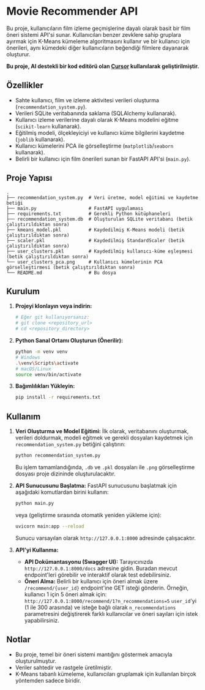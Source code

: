 # Movie Recommender API

Bu proje, kullanıcıların film izleme geçmişlerine dayalı olarak basit bir film öneri sistemi API'si sunar. Kullanıcıları benzer zevklere sahip gruplara ayırmak için K-Means kümeleme algoritmasını kullanır ve bir kullanıcı için önerileri, aynı kümedeki diğer kullanıcıların beğendiği filmlere dayanarak oluşturur.

**Bu proje, AI destekli bir kod editörü olan [Cursor](https://cursor.sh/) kullanılarak geliştirilmiştir.**

## Özellikler

*   Sahte kullanıcı, film ve izleme aktivitesi verileri oluşturma (`recommendation_system.py`).
*   Verileri SQLite veritabanında saklama (SQLAlchemy kullanarak).
*   Kullanıcı izleme verilerine dayalı olarak K-Means modelini eğitme (`scikit-learn` kullanarak).
*   Eğitilmiş modeli, ölçekleyiciyi ve kullanıcı küme bilgilerini kaydetme (`joblib` kullanarak).
*   Kullanıcı kümelerini PCA ile görselleştirme (`matplotlib`/`seaborn` kullanarak).
*   Belirli bir kullanıcı için film önerileri sunan bir FastAPI API'si (`main.py`).

## Proje Yapısı

```
.
├── recommendation_system.py  # Veri üretme, model eğitimi ve kaydetme betiği
├── main.py                   # FastAPI uygulaması
├── requirements.txt          # Gerekli Python kütüphaneleri
├── recommendation_system.db  # Oluşturulan SQLite veritabanı (betik çalıştırıldıktan sonra)
├── kmeans_model.pkl          # Kaydedilmiş K-Means modeli (betik çalıştırıldıktan sonra)
├── scaler.pkl                # Kaydedilmiş StandardScaler (betik çalıştırıldıktan sonra)
├── user_clusters.pkl         # Kaydedilmiş kullanıcı-küme eşleşmesi (betik çalıştırıldıktan sonra)
└── user_clusters_pca.png     # Kullanıcı kümelerinin PCA görselleştirmesi (betik çalıştırıldıktan sonra)
└── README.md                 # Bu dosya
```

## Kurulum

1.  **Projeyi klonlayın veya indirin:**
    ```bash
    # Eğer git kullanıyorsanız:
    # git clone <repository_url>
    # cd <repository_directory>
    ```

2.  **Python Sanal Ortamı Oluşturun (Önerilir):**
    ```bash
    python -m venv venv
    # Windows
    .\venv\Scripts\activate
    # macOS/Linux
    source venv/bin/activate
    ```

3.  **Bağımlılıkları Yükleyin:**
    ```bash
    pip install -r requirements.txt
    ```

## Kullanım

1.  **Veri Oluşturma ve Model Eğitimi:**
    İlk olarak, veritabanını oluşturmak, verileri doldurmak, modeli eğitmek ve gerekli dosyaları kaydetmek için `recommendation_system.py` betiğini çalıştırın:
    ```bash
    python recommendation_system.py
    ```
    Bu işlem tamamlandığında, `.db` ve `.pkl` dosyaları ile `.png` görselleştirme dosyası proje dizininde oluşturulacaktır.

2.  **API Sunucusunu Başlatma:**
    FastAPI sunucusunu başlatmak için aşağıdaki komutlardan birini kullanın:
    ```bash
    python main.py
    ```
    veya (geliştirme sırasında otomatik yeniden yükleme için):
    ```bash
    uvicorn main:app --reload
    ```
    Sunucu varsayılan olarak `http://127.0.0.1:8000` adresinde çalışacaktır.

3.  **API'yi Kullanma:**
    *   **API Dokümantasyonu (Swagger UI):** Tarayıcınızda `http://127.0.0.1:8000/docs` adresine gidin. Buradan mevcut endpoint'leri görebilir ve interaktif olarak test edebilirsiniz.
    *   **Öneri Alma:** Belirli bir kullanıcı için öneri almak üzere `/recommend/{user_id}` endpoint'ine GET isteği gönderin. Örneğin, kullanıcı 1 için 5 öneri almak için:
        `http://127.0.0.1:8000/recommend/1?n_recommendations=5`
        `user_id`'yi (1 ile 300 arasında) ve isteğe bağlı olarak `n_recommendations` parametresini değiştirerek farklı kullanıcılar ve öneri sayıları için istek yapabilirsiniz.

## Notlar

*   Bu proje, temel bir öneri sistemi mantığını göstermek amacıyla oluşturulmuştur.
*   Veriler sahtedir ve rastgele üretilmiştir.
*   K-Means tabanlı kümeleme, kullanıcıları gruplamak için kullanılan birçok yöntemden sadece biridir. 